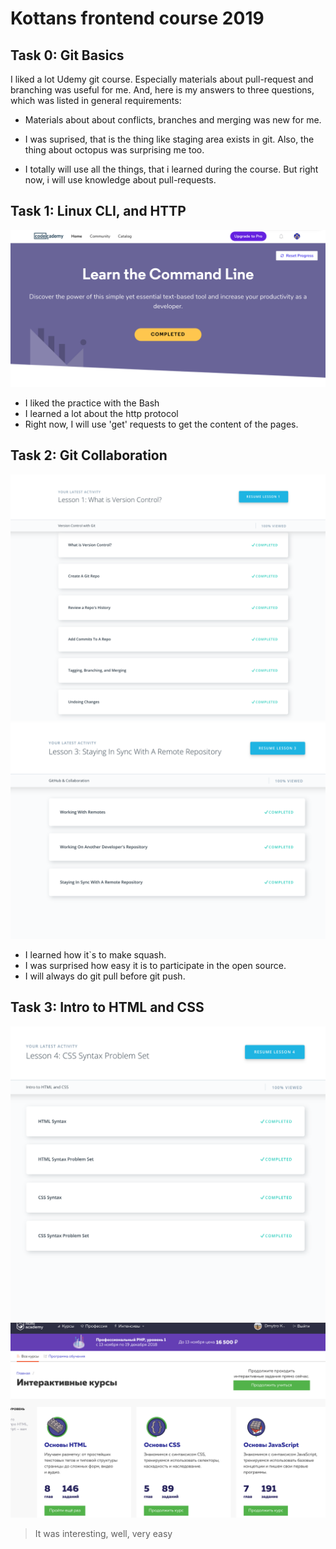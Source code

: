 # Kottans frontend course 2019

## Task 0: Git Basics

I liked a lot Udemy git course. Especially materials about pull-request and branching was useful for me.
And, here is my answers to three questions, which was listed in general requirements:

- Materials about about conflicts, branches and merging was new for me.

- I was suprised, that is the thing like staging area exists in git. Also, the thing about octopus was surprising me too.

- I totally will use all the things, that i learned during the course. But right now, i will use knowledge about pull-requests.

## Task 1: Linux CLI, and HTTP

![Screenshot](./task_linux_cli/Command_Line.png)

- I liked the practice with the Bash
- I learned a lot about the http protocol 
- Right now, I will use 'get' requests to get the content of the pages.

## Task 2: Git Collaboration

![Screenshot](./task_git_collaboration/1.png)
![Screenshot](./task_git_collaboration/2.png)

- I learned how it`s to make squash.
- I was surprised how easy it is to participate in the open source.
- I will always do git pull before git push.

## Task 3: Intro to HTML and CSS

![Screenshot](./task_git_html_css_intro/1.png)
![Screenshot](./task_git_html_css_intro/2.png)

> It was interesting, well, very easy